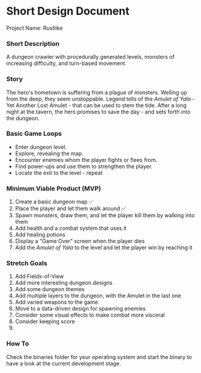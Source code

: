 # Short Design Document

Project Name: Rustlike

### Short Description
A dungeon crawler with procedurally generated levels, monsters of increasing difficulty,
and turn-based movement.

### Story
The hero's hometown is suffering from a plague of monsters. Welling up from the deep,
they seem unstoppable. Legend tells of the *Amulet of Yala* - Yet Another Lost Amulet -
that can be used to stem the tide. After a long night at the tavern, the hero promises
to save the day - and sets forth into the dungeon.

### Basic Game Loops
- Enter dungeon level.
- Explore, revealing the map.
- Encounter enemies whom the player fights or flees from.
- Find power-ups and use them to strengthen the player.
- Locate the exit to the level - repeat

### Minimum Viable Product (MVP)
1. Create a basic dungeon map ✅
2. Place the player and let them walk around ✅
3. Spawn monsters, draw them, and let the player kill them by walking into them 
4. Add health and a combat system that uses it 
5. Add healing potions 
6. Display a "Game Over" screen when the player dies 
7. Add the *Amulet of Yala* to the level and let the player win by reaching it 

### Stretch Goals
1. Add Fields-of-View 
2. Add more interesting dungeon designs 
3. Add some dungeon themes 
4. Add multiple layers to the dungeon, with the Amulet in the last one 
5. Add varied weapons to the game 
6. Move to a data-driven design for spawning enemies 
7. Consider some visual effects to make combat more visceral 
8. Consider keeping score
9. 
### How To
Check the binaries folder for your operating system and start the binary to have a
look at the current development stage.